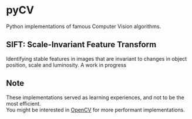 # pyCV
Python implementations of famous Computer Vision algorithms.

## SIFT: Scale-Invariant Feature Transform
Identifying stable features in images that are invariant to changes in object position, scale and luminosity.
A work in progress

## Note
These implementations served as learning experiences, and not to be the most efficient.  
You might be interested in [OpenCV](https://github.com/opencv/opencv) for more performant implementations.
